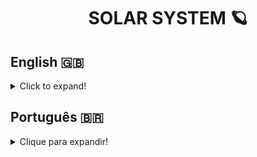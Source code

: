 <h1 align="center">SOLAR SYSTEM 🪐</h1>

## English 🇬🇧
<details>
  <summary>Click to expand!</summary>
  
### Description
This project was developed in April 2022, as part of the Front-end module at Trybe.
The objective of Solar System was to create a landing page containing all planets and known missions to these planets, using React components.

### Technologies and Tools
Solar System was developed using React and CSS.
<br>
<img src="https://user-images.githubusercontent.com/96205316/187093063-65c585d3-b049-4e50-ba3b-d5b04cac6fe1.png" height="75" alt="react-logo"/>
<img src="https://logospng.org/download/css-3/logo-css-3-2048.png" width="75" alt="css-logo"/>
<br>
In it, I could develop my skills of:
- ```JSX```, a Javascript syntax extension;
- The ```render()``` method;
- Imports and exports from different files;
- Utilization of ```props```;
- Validate props using the ```PropTypes``` library;
- Create components from an array using HOFs.

### Installation
1. Create a directory using the **mkdir** command:
```
  mkdir saraivais-projects
```

2. Access the directory using the **cd** command and clone the repository:
```
  cd saraivais-projects
  git clone git@github.com:saraivais/solar-system.git
```

3. Access the project directory and install it's dependencies:
```
  cd solar-system
  npm i
```

4. Lastly, use the **npm start** command and access the project via browser, using the following url
```
  http://localhost:3000
```

</details>

## Português 🇧🇷
<details>
  <summary>Clique para expandir!</summary>
  
### Descrição
Este projeto foi desenvolvido em Abril de 2022, como parte do módulo Front-end da Trybe.
O objetivo do Solar System era criar uma landing page contendo todos os planetas e missões conhecidas a estes planetas, usando componentes React.
### Tecnologias e Ferramentas
O Solar System foi desenvolvido usando React e CSS.
<br>
<img src="https://user-images.githubusercontent.com/96205316/187093063-65c585d3-b049-4e50-ba3b-d5b04cac6fe1.png" height="75" alt="react-logo"/>
<img src="https://logospng.org/download/css-3/logo-css-3-2048.png" width="75" alt="css-logo"/>
<br>
Nele, pude desenvolver minhas habilidades de:
- ```JSX```, uma extensão de sintaxe Javascript;
- O método ```render()```;
- Importações e exportações de diferentes arquivos;
- Utilização de ```props```;
- Validar props usando a biblioteca ```PropTypes```;
- Criar componentes a partir de um array usando HOFs.

### Instalação
1. Crie um diretório usando o comando **mkdir**:
```
  mkdir saraivais-projetos
```

2. Acesse o diretório usando o comando **cd** e clone o repositório:
```
  cd saraivais-projetos
  git clone git@github.com:saraivais/solar-system.git
```

3. Acesse o diretório do projeto e instale suas dependências:
```
  cd solar-system
  npm i
```

4. Por fim, use o comando **npm start** e acesse o projeto via navegador, usando a seguinte url
```
  http://localhost:3000
```

</details>

